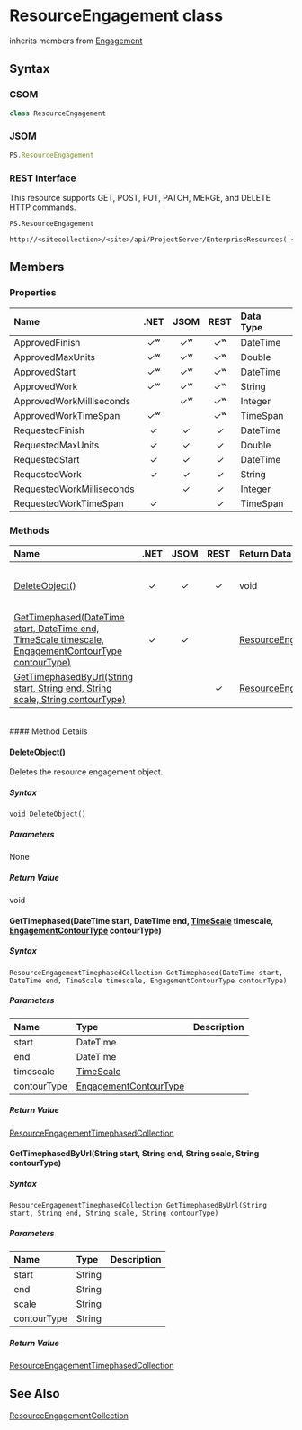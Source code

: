 [comment]: # (Name:ResourceEngagement)
[comment]: # (Type:class)
[comment]: # (Status:Incomplete)

# <a name="name"></a>ResourceEngagement class

inherits members from [Engagement](Engagement.md)<br/>

<a name="description"></a>

## <a name="syntax"></a>Syntax

### CSOM

```C#
class ResourceEngagement 
```
### JSOM

```JavaScript
PS.ResourceEngagement
```
### REST Interface

This resource supports GET, POST, PUT, PATCH, MERGE, and DELETE HTTP commands.

```
PS.ResourceEngagement

http://<sitecollection>/<site>/api/ProjectServer/EnterpriseResources('{resourceid}')/Engagements('{engagementid}')
```

## <a name="members"></a>Members

### <a name="properties"></a>Properties

|**Name**|**.NET**|**JSOM**|**REST**|**Data Type**|**Description**|
|:-----|:-----:|:-----:|:-----:|:-----|:-----|
|<a name="ApprovedFinish"></a>ApprovedFinish|&#x2713;&#x02B7;|&#x2713;&#x02B7;|&#x2713;&#x02B7;|DateTime||
|<a name="ApprovedMaxUnits"></a>ApprovedMaxUnits|&#x2713;&#x02B7;|&#x2713;&#x02B7;|&#x2713;&#x02B7;|Double||
|<a name="ApprovedStart"></a>ApprovedStart|&#x2713;&#x02B7;|&#x2713;&#x02B7;|&#x2713;&#x02B7;|DateTime||
|<a name="ApprovedWork"></a>ApprovedWork|&#x2713;&#x02B7;|&#x2713;&#x02B7;|&#x2713;&#x02B7;|String||
|<a name="ApprovedWorkMilliseconds"></a>ApprovedWorkMilliseconds||&#x2713;&#x02B7;|&#x2713;&#x02B7;|Integer||
|<a name="ApprovedWorkTimeSpan"></a>ApprovedWorkTimeSpan|&#x2713;&#x02B7;||&#x2713;&#x02B7;|TimeSpan||
|<a name="RequestedFinish"></a>RequestedFinish|&#x2713;|&#x2713;|&#x2713;|DateTime||
|<a name="RequestedMaxUnits"></a>RequestedMaxUnits|&#x2713;|&#x2713;|&#x2713;|Double||
|<a name="RequestedStart"></a>RequestedStart|&#x2713;|&#x2713;|&#x2713;|DateTime||
|<a name="RequestedWork"></a>RequestedWork|&#x2713;|&#x2713;|&#x2713;|String||
|<a name="RequestedWorkMilliseconds"></a>RequestedWorkMilliseconds||&#x2713;|&#x2713;|Integer||
|<a name="RequestedWorkTimeSpan"></a>RequestedWorkTimeSpan|&#x2713;||&#x2713;|TimeSpan||

### <a name="methods"></a>Methods

|**Name**|**.NET**|**JSOM**|**REST**|**Return Data Type**|**Description**|
|:-----|:-----:|:-----:|:-----:|:-----|:-----|
|[DeleteObject()](#DeleteObject__)|&#x2713;|&#x2713;|&#x2713;|void|Deletes the resource engagement object.|
|[GetTimephased(DateTime start, DateTime end, TimeScale timescale, EngagementContourType contourType)](#GetTimephased_DateTime_start,_DateTime_end,_[TimeScale]_TimeScale.md__timescale,_[EngagementContourType]_EngagementContourType.md__contourType_)|&#x2713;|&#x2713;||[ResourceEngagementTimephasedCollection](ResourceEngagementTimephasedCollection.md)||
|[GetTimephasedByUrl(String start, String end, String scale, String contourType)](#GetTimephasedByUrl_String_start,_String_end,_String_scale,_String_contourType_)|||&#x2713;|[ResourceEngagementTimephasedCollection](ResourceEngagementTimephasedCollection.md)||

<br/>
#### Method Details

#### <a name="DeleteObject__"></a>DeleteObject()
 
Deletes the resource engagement object.

##### Syntax

```
void DeleteObject()
```

##### Parameters

None

##### Return Value

void

#### <a name="GetTimephased_DateTime_start,_DateTime_end,_[TimeScale]_TimeScale.md__timescale,_[EngagementContourType]_EngagementContourType.md__contourType_"></a>GetTimephased(DateTime start, DateTime end, [TimeScale](TimeScale.md) timescale, [EngagementContourType](EngagementContourType.md) contourType)
 

##### Syntax

```
ResourceEngagementTimephasedCollection GetTimephased(DateTime start, DateTime end, TimeScale timescale, EngagementContourType contourType)
```

##### Parameters
|**Name** |**Type**|**Description**|
|:------ |:----|:------ |
|start|DateTime||
|end|DateTime||
|timescale|[TimeScale](TimeScale.md)||
|contourType|[EngagementContourType](EngagementContourType.md)||

##### Return Value

[ResourceEngagementTimephasedCollection](ResourceEngagementTimephasedCollection.md)

#### <a name="GetTimephasedByUrl_String_start,_String_end,_String_scale,_String_contourType_"></a>GetTimephasedByUrl(String start, String end, String scale, String contourType)
 

##### Syntax

```
ResourceEngagementTimephasedCollection GetTimephasedByUrl(String start, String end, String scale, String contourType)
```

##### Parameters
|**Name** |**Type**|**Description**|
|:------ |:----|:------ |
|start|String||
|end|String||
|scale|String||
|contourType|String||

##### Return Value

[ResourceEngagementTimephasedCollection](ResourceEngagementTimephasedCollection.md)

## <a name="seeAlso"></a>See Also

[ResourceEngagementCollection](ResourceEngagementCollection.md)<br/>
